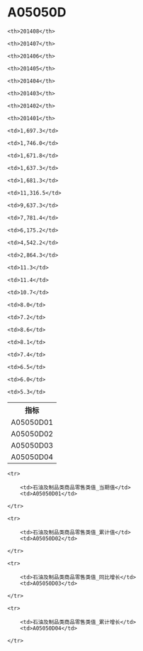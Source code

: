 A05050D
======


<table>

<tr>
    <th>指标</th>
    
    <th>201408</th>
    
    <th>201407</th>
    
    <th>201406</th>
    
    <th>201405</th>
    
    <th>201404</th>
    
    <th>201403</th>
    
    <th>201402</th>
    
    <th>201401</th>
    
</tr>


<tr>
    <td>A05050D01</td>
    
    <td>1,697.3</td>
    
    <td>1,746.0</td>
    
    <td>1,671.8</td>
    
    <td>1,637.3</td>
    
    <td>1,681.3</td>
    

</tr>

<tr>
    <td>A05050D02</td>
    
    <td>11,316.5</td>
    
    <td>9,637.3</td>
    
    <td>7,781.4</td>
    
    <td>6,175.2</td>
    
    <td>4,542.2</td>
    
    <td>2,864.3</td>
    

</tr>

<tr>
    <td>A05050D03</td>
    
    <td>11.3</td>
    
    <td>11.4</td>
    
    <td>10.7</td>
    
    <td>8.0</td>
    
    <td>7.2</td>
    

</tr>

<tr>
    <td>A05050D04</td>
    
    <td>8.6</td>
    
    <td>8.1</td>
    
    <td>7.4</td>
    
    <td>6.5</td>
    
    <td>6.0</td>
    
    <td>5.3</td>
    

</tr>


</table>

<table>
    
    <tr>

        <td>石油及制品类商品零售类值_当期值</td>
        <td>A05050D01</td>

    </tr>
    
    <tr>

        <td>石油及制品类商品零售类值_累计值</td>
        <td>A05050D02</td>

    </tr>
    
    <tr>

        <td>石油及制品类商品零售类值_同比增长</td>
        <td>A05050D03</td>

    </tr>
    
    <tr>

        <td>石油及制品类商品零售类值_累计增长</td>
        <td>A05050D04</td>

    </tr>
    
</table>
